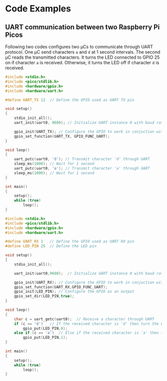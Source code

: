 # Code Examples
## UART communication between two Raspberry Pi Picos
Following two codes configures two &mu;Cs to communicate through UART protocol. One &mu;C send characters `a` and `d` at 1 second intervals. The second &mu;C reads the transmitted characters. It turns the LED connected to GPIO 25 on if character `a` is received. Otherwise, it turns the LED off if character `d` is received.
```c++
#include <stdio.h>
#include <pico/stdlib.h>
#include <hardware/gpio.h>
#include <hardware/uart.h>

#define UART_TX 12  // Define the GPIO used as UART TX pin

void setup()
{
    stdio_init_all();
    uart_init(uart0, 9600); // Initialize UART instance 0 with baud rate of 9600 bits/s

    gpio_init(UART_TX); // Configure the GPIO to work in conjuction with UART
    gpio_set_function(UART_TX, GPIO_FUNC_UART);
}

void loop()
{
    uart_putc(uart0, 'd'); // Transmit character 'd' through UART
    sleep_ms(1000); // Wait for 1 second
    uart_putc(uart0, 'a'); // Transmit character 'a' through UART
    sleep_ms(1000); // Wait for 1 second
}

int main()
{
    setup();
    while (true)
        loop();
}
```

```c++
#include <stdio.h>
#include <pico/stdlib.h>
#include <hardware/gpio.h>
#include <hardware/uart.h>

#define UART_RX 1   // Define the GPIO used as UART RX pin
#define LED_PIN 25  // Define the LED pin

void setup()
{
    stdio_init_all();

    uart_init(uart0,9600);  // Initialize UART instance 0 with baud rate of 9600 bits/s

    gpio_init(UART_RX); // Configure the GPIO to work in conjuction with UART
    gpio_set_function(UART_RX,GPIO_FUNC_UART);
    gpio_init(LED_PIN); // Configure the GPIO as an output
    gpio_set_dir(LED_PIN,true);
}

void loop()
{
    char c = uart_getc(uart0);  // Receive a character through UART
    if (c == 'd')   // If the received character is 'd' then turn the LED off
        gpio_put(LED_PIN,0);
    else if (c == 'a')  // Else if the received character is 'a' then turn the LED on
        gpio_put(LED_PIN,1);
}

int main()
{
    setup();
    while (true)
        loop();
}
```
